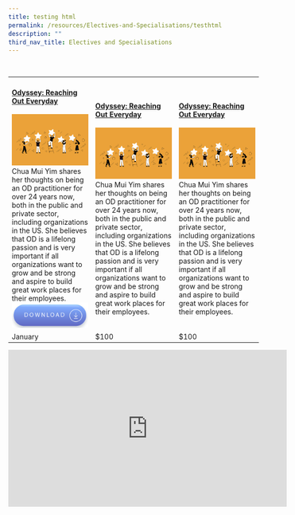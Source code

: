 ```yaml
---
title: testing html
permalink: /resources/Electives-and-Specialisations/testhtml
description: ""
third_nav_title: Electives and Specialisations
---
```

<table>
<tr><td><h4><a href="https://cscollege-test-staging.netlify.app/employee-engagement/resources">Odyssey: Reaching Out Everyday</a></h4>
	    <img src="/images/Employee%20Engagement.jpg" alt="employee engagement" width="450"><br>Chua Mui Yim shares her thoughts on being an OD practitioner for over 24 years now, both in the public and private sector, including organizations in the US. She believes that OD is a lifelong passion and is very important if all organizations want to grow and be strong and aspire to build great work places for their employees.<br><a href="https://go.gov.sg/reachingouteveryday "><img src="/images/download%20button-smaller.jpg"alt="download button" width="200"></a></td>
   <td><h4><a href="https://cscollege-test-staging.netlify.app/employee-engagement/resources">Odyssey: Reaching Out Everyday</a></h4>
	    <img src="/images/Employee%20Engagement.jpg" alt="employee engagement" width="450"><br>Chua Mui Yim shares her thoughts on being an OD practitioner for over 24 years now, both in the public and private sector, including organizations in the US. She believes that OD is a lifelong passion and is very important if all organizations want to grow and be strong and aspire to build great work places for their employees.</td>
	<td><h4><a href="https://cscollege-test-staging.netlify.app/employee-engagement/resources">Odyssey: Reaching Out Everyday</a></h4>
	    <img src="/images/Employee%20Engagement.jpg" alt="employee engagement" width="450"><br>Chua Mui Yim shares her thoughts on being an OD practitioner for over 24 years now, both in the public and private sector, including organizations in the US. She believes that OD is a lifelong passion and is very important if all organizations want to grow and be strong and aspire to build great work places for their employees.<br>
	</td>
  </tr>
  <tr>
    <td>January</td>
    <td>$100</td><td>$100</td>
  </tr>
</table>

<div class="bp-youtube"><iframe width="560" height="315" src="https://www.youtube.com/embed/3enmP6d5Rto" title="YouTube video player" frameborder="0" allow="accelerometer; autoplay; clipboard-write; encrypted-media; gyroscope; picture-in-picture" allowfullscreen></iframe></div>